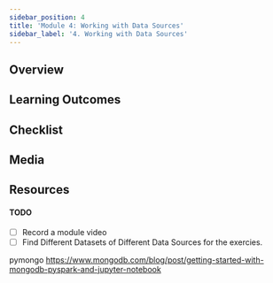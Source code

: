 ```yaml
---
sidebar_position: 4
title: 'Module 4: Working with Data Sources'
sidebar_label: '4. Working with Data Sources'
---
```

## Overview 

## Learning Outcomes

## Checklist 

## Media

## Resources

#### TODO

- [ ] Record a module video
- [ ] Find Different Datasets of Different Data Sources for the exercies.

pymongo
https://www.mongodb.com/blog/post/getting-started-with-mongodb-pyspark-and-jupyter-notebook
